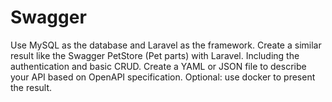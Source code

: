 # Swagger
Use MySQL as the database and Laravel as the framework. 
Create a similar result like the Swagger PetStore (Pet parts) with Laravel. 
Including the authentication and basic CRUD.
Create a YAML or JSON file to describe your API based on OpenAPI specification. 
Optional: use docker to present the result.
